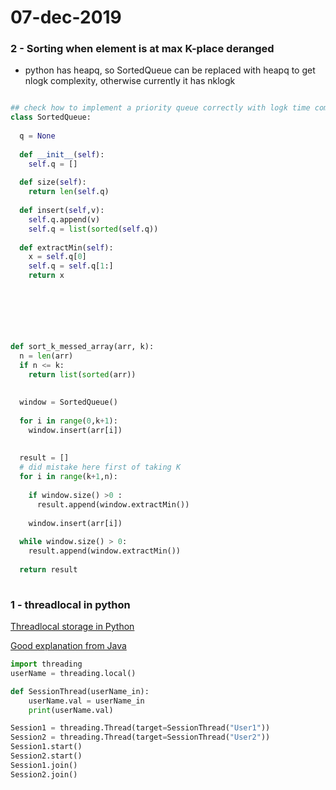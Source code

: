 # 07-dec-2019

### 2 - Sorting when element is at max K-place deranged

- python has heapq, so SortedQueue can be replaced with heapq to get nlogk complexity, otherwise currently it has nklogk

```python

## check how to implement a priority queue correctly with logk time complexity
class SortedQueue:
  
  q = None
  
  def __init__(self):
    self.q = []
  
  def size(self):
    return len(self.q)
  
  def insert(self,v):
    self.q.append(v)
    self.q = list(sorted(self.q))
    
  def extractMin(self):
    x = self.q[0]
    self.q = self.q[1:]
    return x
  






def sort_k_messed_array(arr, k):
  n = len(arr)
  if n <= k: 
    return list(sorted(arr))
  
  
  window = SortedQueue() 
  
  for i in range(0,k+1):
    window.insert(arr[i])
    
    
  result = []
  # did mistake here first of taking K
  for i in range(k+1,n):
    
    if window.size() >0 :
      result.append(window.extractMin())
    
    window.insert(arr[i])
    
  while window.size() > 0:
    result.append(window.extractMin())
  
  return result
  
```

### 1 - threadlocal in python

[Threadlocal storage in Python](https://stackoverflow.com/questions/1408171/thread-local-storage-in-python)

[Good explanation from Java](http://tutorials.jenkov.com/java-concurrency/threadlocal.html)

```python
import threading
userName = threading.local()

def SessionThread(userName_in):
    userName.val = userName_in
    print(userName.val)   

Session1 = threading.Thread(target=SessionThread("User1"))
Session2 = threading.Thread(target=SessionThread("User2"))
Session1.start()
Session2.start()
Session1.join()
Session2.join()
```
